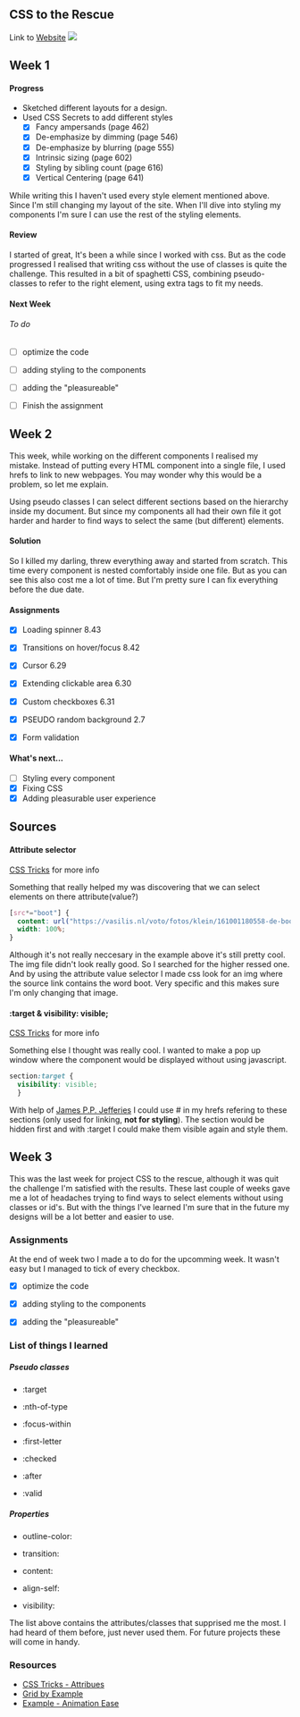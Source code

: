 ## CSS to the Rescue
Link to  [Website](https://jajan20.github.io/cssttr/index.html)
![](/Users/jamie/Dropbox/HVA/Minor/cssToTheRescue/previewStyleguide.png)
## Week 1
#### Progress


- Sketched different layouts for a design.
- Used CSS Secrets to add different styles
	- [x] Fancy ampersands (page 462)
	- [x] De-emphasize by dimming (page 546)
	- [x] De-emphasize by blurring (page 555)
	- [x] Intrinsic sizing (page 602)
	- [x] Styling by sibling count (page 616)
	- [x] Vertical Centering (page 641)

While writing this I haven't used every style element mentioned above. Since I'm still changing my layout of the site. When I'll dive into styling my components I'm sure I can use the rest of the styling elements.

#### Review
I started of great, It's been a while since I worked with css. But as the code progressed I realised that writing css without the use of classes is quite the challenge. This resulted in a bit of spaghetti CSS, combining pseudo-classes to refer to the right element, using extra tags to fit my needs.

#### Next Week
###### To do
- [ ] optimize the code
- [ ] adding styling to the components
- [ ] adding the "pleasureable"
- [ ] Finish the assignment


## Week 2
This week, while working on the different components I realised my mistake. Instead of putting every HTML component into a single file, I used hrefs to link to new webpages. You may wonder why this would be a problem, so let me explain. 

Using pseudo classes I can select different sections based on the hierarchy inside my document. But since my components all had their own file it got harder and harder to find ways to select the same (but different) elements.

#### Solution
So I killed my darling, threw everything away and started from scratch. This time every component is nested comfortably inside one file. But as you can see this also cost me a lot of time. But I'm pretty sure I can fix everything before the due date. 

#### Assignments
- [x] Loading spinner 8.43
- [x] Transitions on hover/focus 8.42
- [x] Cursor 6.29
- [x] Extending clickable area 6.30
- [x] Custom checkboxes 6.31
- [x] PSEUDO random background 2.7
- [x] Form validation 



#### What's next...
- [ ] Styling every component
- [x] Fixing CSS
- [x] Adding pleasurable user experience

## Sources
#### Attribute selector
[CSS Tricks](https://css-tricks.com/almanac/selectors/t/target/) for more info

Something that really helped my was discovering that we can select elements on there attribute(value?)

```css
[src*="boot"] {
  content: url("https://vasilis.nl/voto/fotos/klein/161001180558-de-boot-gemist-2500.jpg");
  width: 100%;
}
```
Although it's not really neccesary in the example above it's still pretty cool. The img file didn't look really good. So I searched for the higher ressed one. And by using the attribute value selector I made css look for an img where the source link contains the word boot. Very specific and this makes sure I'm only changing that image.

#### :target & visibility: visible;
[CSS Tricks](https://css-tricks.com/almanac/selectors/a/attribute/) for more info

Something else I thought was really cool. I wanted to make a pop up window where the component would be displayed without using javascript. 

```css
section:target {
  visibility: visible;
  }
```
With help of [James P.P. Jefferies](https://github.com/Jamerrone) I could use # in my hrefs refering to these sections (only used for linking, **not for styling**). The section would be hidden first and with :target I could make them visible again and style them.

## Week 3

This was the last week for project CSS to the rescue, although it was quit the challenge I'm satisfied with the results. These last couple of weeks gave me a lot of headaches trying to find ways to select elements without using classes or id's. But with the things I've learned I'm sure that in the future my designs will be a lot better and easier to use.

### Assignments
At the end of week two I made a to do for the upcomming week. It wasn't easy but I managed to tick of every checkbox.

- [x] optimize the code
- [x] adding styling to the components
- [x] adding the "pleasureable"


### List of things I learned
##### Pseudo classes

- :target


- :nth-of-type


- :focus-within


- :first-letter


- :checked


- :after


- :valid


##### Properties
- outline-color:


- transition:


- content:


- align-self:


- visibility:


The list above contains the attributes/classes that supprised me the most. I had heard of them before, just never used them. For future projects these will come in handy.

### Resources
- [CSS Tricks - Attribues](https://css-tricks.com/almanac/selectors/a/attribute/)
- [Grid by Example](https://gridbyexample.com/examples/ )
- [Example - Animation Ease](https://codepen.io/P1N2O/pen/pyBNzX)
